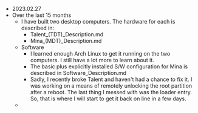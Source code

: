 - 2023.02.27
- Over the last 15 months
	- I have built two desktop computers.  The hardware for each is described in:
		- Talent_(TDT)_Description.md
		- Mina_(MDT)_Description.md
	- Software
		- I learned enough Arch Linux to get it running on the two computers.  I still have a lot more to learn about it.
		- The basic plus explicitly installed S/W configuration for Mina is described in Software_Description.md
		- Sadly, I recently broke Talent and haven't had a chance to fix it.  I was working on a means of remotely unlocking the root partition after a reboot.  The last thing I messed with was the loader entry.  So, that is where I will start to get it back on line in a few days.
	- 